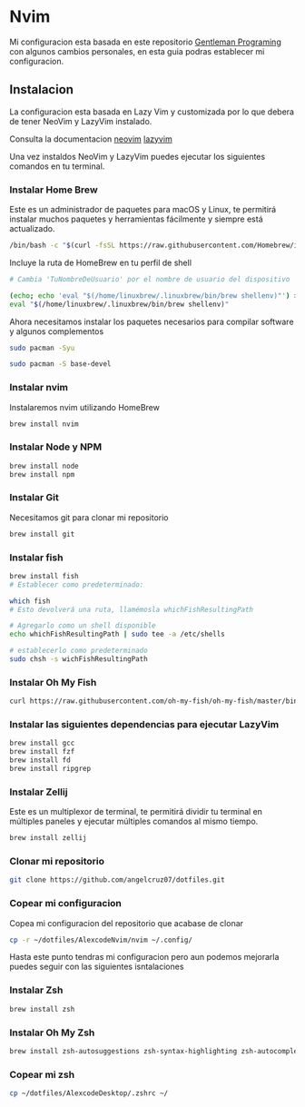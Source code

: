 # Nvim

Mi configuracion esta basada en este repositorio
[Gentleman Programing](https://github.com/Gentleman-Programming/Gentleman.Dots.git)
con algunos cambios personales, en esta guia podras
establecer mi configuracion.

## Instalacion

La configuracion esta basada en Lazy Vim
y customizada por lo que debera de tener NeoVim
y LazyVim instalado.

Consulta la documentacion [neovim](https://neovim.io) [lazyvim](http://www.lazyvim.org/installation)

Una vez instaldos NeoVim y LazyVim puedes ejecutar
los siguientes comandos en tu terminal.

### Instalar Home Brew

Este es un administrador de paquetes para macOS y Linux,
te permitirá instalar muchos paquetes y herramientas fácilmente
y siempre está actualizado.

```bash
/bin/bash -c "$(curl -fsSL https://raw.githubusercontent.com/Homebrew/install/HEAD/install.sh)"
```

Incluye la ruta de HomeBrew en tu perfil de shell

```bash
# Cambia 'TuNombreDeUsuario' por el nombre de usuario del dispositivo

(echo; echo 'eval "$(/home/linuxbrew/.linuxbrew/bin/brew shellenv)"') >> /home/YourUserName/.bashrc
eval "$(/home/linuxbrew/.linuxbrew/bin/brew shellenv)"
```

Ahora necesitamos instalar los paquetes necesarios para
compilar software y algunos complementos

```bash
sudo pacman -Syu

sudo pacman -S base-devel
```

### Instalar nvim

Instalaremos nvim utilizando HomeBrew

```bash
brew install nvim
```

### Instalar Node y NPM

```bash
brew install node
brew install npm
```

### Instalar Git

Necesitamos git para clonar mi repositorio

```bash
brew install git
```

### Instalar fish

```bash
brew install fish
# Establecer como predeterminado:

which fish
# Esto devolverá una ruta, llamémosla whichFishResultingPath

# Agregarlo como un shell disponible
echo whichFishResultingPath | sudo tee -a /etc/shells

# establecerlo como predeterminado
sudo chsh -s wichFishResultingPath
```

### Instalar Oh My Fish

```bash
curl https://raw.githubusercontent.com/oh-my-fish/oh-my-fish/master/bin/install | fish
```

### Instalar las siguientes dependencias para ejecutar LazyVim

```bash
brew install gcc
brew install fzf
brew install fd
brew install ripgrep
```

### Instalar Zellij

Este es un multiplexor de terminal, te permitirá dividir
tu terminal en múltiples paneles y ejecutar múltiples comandos al mismo tiempo.

```bash
brew install zellij
```

### Clonar mi repositorio

```bash
git clone https://github.com/angelcruz07/dotfiles.git
```

### Copear mi configuracion

Copea mi configuracion del repositorio que acabase de clonar

```bash
cp -r ~/dotfiles/AlexcodeNvim/nvim ~/.config/
```

Hasta este punto tendras mi configuracion pero aun podemos mejorarla
puedes seguir con las siguientes isntalaciones

### Instalar Zsh

```bash
brew install zsh
```

### Instalar Oh My Zsh

```bash
brew install zsh-autosuggestions zsh-syntax-highlighting zsh-autocomplete
```

### Copear mi zsh

```bash
cp ~/dotfiles/AlexcodeDesktop/.zshrc ~/
```
